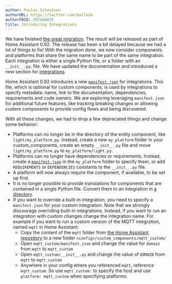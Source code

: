 ```yaml
---
author: Paulus Schoutsen
authorURL: https://twitter.com/balloob
authorFBID: 297400035
title: Introducing Integrations
---
```


We have finished [the great migration](/blog/2019/02/19/the-great-migration.html). The result will be released as part of Home Assistant 0.92. The release has been a bit delayed because we had a lot of things to fix! With the migration done, we now consider components and platforms that share the same name to be part of the same integration. Each integration is either a single Python file, or a folder with an `__init__.py`. file. We have updated the documentation and introduced a new section for [integrations]([`manifest.json`](/docs/en/creating_integration_file_structure.html)).

Home Assistant 0.92 introduces a new [`manifest.json`](/docs/en/creating_integration_manifest.html) for integrations. This file, which is optional for custom components, is used by integrations to specify metadata: name, link to the documentation, dependencies, requirements and code owners. We are exploring leveraging `manifest.json` for additional future features, like tracking breaking changes or allowing custom components to provide config flows and being discovered.

With all these changes, we had to drop a few deprecated things and change some behavior:

 - Platforms can no longer be in the directory of the entity component, like `light/my_platform.py`. Instead, create a new `my_platform` folder in your custom_components, create an empty `__init__.py` file and move `light/my_platform.py` to `my_platform/light.py`.
 - Platforms can no longer have dependencies or requirements. Instead, create a [`manifest.json`](/docs/en/creating_integration_manifest.html) in the `my_platform` folder to specify them, or add `REQUIREMENTS` or `DEPENDENCIES` constants to the `__init__.py` file.
 - A platform will now always require the component, if available, to be set up first.
 - It is no longer possible to provide translations for components that are contained in a single Python file. Convert them to an integration in [a directory](/docs/en/creating_integration_file_structure.html).
 - If you want to override a built-in integration, you need to specify a `manifest.json` for your custom integration. Note that we strongly discourage overriding built-in integrations. Instead, if you want to run an integration with custom changes change the integration name. For example if you want to run a custom version of the MQTT integration, named `mqtt` in Home Assistant:
    - Copy the content of the `mqtt` folder from [the Home Assistant repository](https://github.com/home-assistant/home-assistant/tree/dev/homeassistant/components/mqtt) to a new folder `<config>/custom_components/mqtt_custom/`
    - Open `mqtt_custom/manifest.json` and change the value for `domain` from `mqtt` to `mqtt_custom`
    - Open `mqtt_custom/__init__.py` and change the value of `DOMAIN` from `mqtt` to `mqtt_custom`
    - Anywhere in your config where you referenced `mqtt`, reference `mqtt_custom`. So use `mqtt_custom:` to specify the host and use `platform: mqtt_custom` when specifying platforms.
